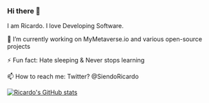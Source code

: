 ### Hi there 👋

I am Ricardo. I love Developing Software. 

 🔭 I’m currently working on MyMetaverse.io and various open-source projects 
 
 ⚡ Fun fact: Hate sleeping & Never stops learning 
 
 📫 How to reach me: Twitter? @SiendoRicardo 

[![Ricardo's GitHub stats](https://github-readme-stats.vercel.app/api?username=siendoricardo&show_icons=true&theme=radical)](https://github.com/anuraghazra/github-readme-stats)

<!--
**RicardormDev/RicardormDev** is a ✨ _special_ ✨ repository because its `README.md` (this file) appears on your GitHub profile.

Here are some ideas to get you started:

- 🔭 I’m currently working on ...
- 🌱 I’m currently learning ...
- 👯 I’m looking to collaborate on ...
- 🤔 I’m looking for help with ...
- 💬 Ask me about ...
- 📫 How to reach me: ...
- 😄 Pronouns: ...
- ⚡ Fun fact: ...
-->
